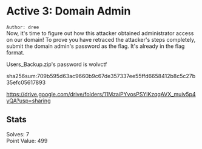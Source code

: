 # Active 3: Domain Admin  

`Author: dree`  
Now, it's time to figure out how this attacker obtained administrator access on our domain! To prove you have retraced the attacker's steps completely, submit the domain admin's password as the flag. It's already in the flag format.  

Users_Backup.zip's password is wolvctf  

sha256sum:709b595d63ac9660b9c67de357337ee55ffd6658412b8c5c27b35efc05617893  

https://drive.google.com/drive/folders/11MzaiPYvosPSYlKzqqAVX_muiv5p4yQA?usp=sharing   

## Stats

Solves: 7  
Point Value: 499  

